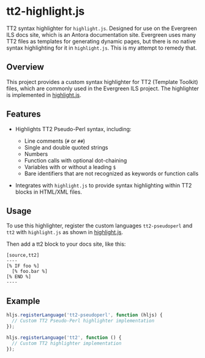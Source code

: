 # tt2-highlight.js

TT2 syntax highlighter for `highlight.js`. Designed for use on the Evergreen ILS docs site, which is an Antora documentation site. Evergreen uses many TT2 files as templates for generating dynamic pages, but there is no native syntax highlighting for it in `highlight.js`. This is my attempt to remedy that.

## Overview

This project provides a custom syntax highlighter for TT2 (Template Toolkit) files, which are commonly used in the Evergreen ILS project. The highlighter is implemented in [highlight.js](highlight.js).

## Features

- Highlights TT2 Pseudo-Perl syntax, including:
  - Line comments (`#` or `##`)
  - Single and double quoted strings
  - Numbers
  - Function calls with optional dot-chaining
  - Variables with or without a leading `$`
  - Bare identifiers that are not recognized as keywords or function calls

- Integrates with `highlight.js` to provide syntax highlighting within TT2 blocks in HTML/XML files.

## Usage

To use this highlighter, register the custom languages `tt2-pseudoperl` and `tt2` with `highlight.js` as shown in [highlight.js](highlight.js).

Then add a tt2 block to your docs site, like this:

```adoc
[source,tt2]
----
[% IF foo %]
  [% foo.bar %]
[% END %]
----
```

## Example

```js
hljs.registerLanguage('tt2-pseudoperl', function (hljs) {
  // Custom TT2 Pseudo-Perl highlighter implementation
});

hljs.registerLanguage('tt2', function () {
  // Custom TT2 highlighter implementation
});